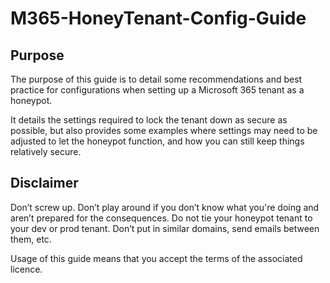 # M365-HoneyTenant-Config-Guide
## Purpose
The purpose of this guide is to detail some recommendations and best practice for configurations when setting up a Microsoft 365 tenant as a honeypot.

It details the settings required to lock the tenant down as secure as possible, but also provides some examples where settings may need to be adjusted to let the honeypot function, and how you can still keep things relatively secure.
## Disclaimer
Don’t screw up. Don’t play around if you don’t know what you're doing and aren’t prepared for the consequences. Do not tie your honeypot tenant to your dev or prod tenant. Don’t put in similar domains, send emails between them, etc. 

Usage of this guide means that you accept the terms of the associated licence.
